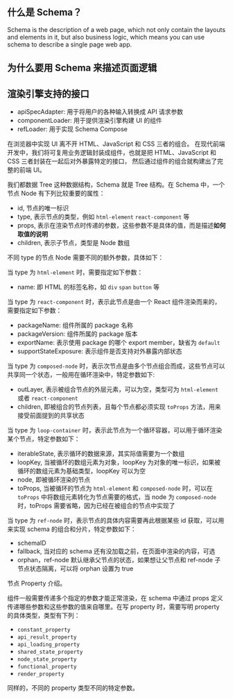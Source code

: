 ## 什么是 Schema？

Schema is the description of a web page, which not only contain the layouts and elements in it, but also business logic,
which means you can use schema to describe a single page web app.

## 为什么要用 Schema 来描述页面逻辑

## 渲染引擎支持的接口

- apiSpecAdapter: 用于将用户的各种输入转换成 API 请求参数
- componentLoader: 用于提供渲染引擎构建 UI 的组件
- refLoader: 用于实现 Schema Compose

在浏览器中实现 UI 离不开 HTML、JavaScript 和 CSS 三者的组合。
在现代前端开发中，我们将可复用业务逻辑封装成组件，也就是把 HTML、JavaScript 和 CSS 三者封装在一起后对外暴露特定的接口，
然后通过组件的组合就构建出了完整的前端 UI。

我们都数据 Tree 这种数据结构，Schema 就是 Tree 结构。在 Schema 中，一个节点 Node 有下列比较重要的属性：

- id, 节点的唯一标识
- type, 表示节点的类型，例如 `html-element` `react-component` 等
- props, 表示在渲染节点时传递的参数，这些参数不是具体的值，而是描述**如何取值的说明**
- children, 表示子节点，类型是 Node 数组

不同 type 的节点 Node 需要不同的额外参数，具体如下：

当 type 为 `html-element` 时，需要指定如下参数：

- name: 即 HTML 的标签名称，如 `div` `span` `button` 等

当 type 为 `react-component` 时，表示此节点是由一个 React 组件渲染而来的，需要指定如下参数：

- packageName: 组件所属的 package 名称
- packageVersion: 组件所属的 package 版本
- exportName: 表示使用 package 的哪个 export member，缺省为 `default`
- supportStateExposure: 表示组件是否支持对外暴露内部状态

当 type 为 `composed-node` 时，表示次节点是由多个节点组合而成，这些节点可以共享同一个状态，一般用在循环渲染中，特定参数如下:

- outLayer, 表示被组合节点的外层元素，可以为空，类型可为 `html-element` 或者 `react-component`
- children, 即被组合的节点列表，且每个节点都必须实现 `toProps` 方法，用来接受前面提到的共享状态

当 type 为 `loop-container` 时，表示此节点为一个循环容器，可以用于循环渲染某个节点，特定参数如下：

- iterableState, 表示循环的数据来源，其实际值需要为一个数组
- loopKey, 当被循环的数组元素为对象，loopKey 为对象的唯一标识，如果被循环的数组元素为基础类型，loopKey 可以为空
- node, 即被循环渲染的节点
- toProps, 当被循环的节点为 `html-element` 和 `composed-node` 时，可以在 `toProps` 中将数组元素转化为节点需要的格式，当 node 为 `composed-node` 时，toProps 需要省略，因为已经在被组合的节点中实现了

当 type 为 `ref-node` 时，表示节点的具体内容需要再此根据某些 id 获取，可以用来实现 schema 的组合和分片，特定参数如下：

- schemaID
- fallback, 当对应的 schema 还有没加载之前，在页面中渲染的内容，可选
- orphan，ref-node 默认继承父节点的状态，如果想让父节点和 ref-node 子节点状态隔离，可以将 orphan 设置为 true

节点 Property 介绍。

组件一般需要传递多个指定的参数才能正常渲染，在 schema 中通过 props 定义传递哪些参数和这些参数的值来自哪里。在写 property 时，需要写明 property 的具体类型，类型有下列：

- `constant_property`
- `api_result_property`
- `api_loading_property`
- `shared_state_property`
- `node_state_property`
- `functional_property`
- `render_property`

同样的，不同的 property 类型不同的特定参数。
